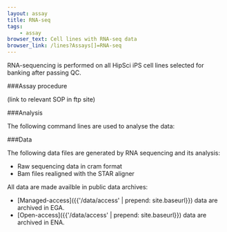 ```yaml
---
layout: assay
title: RNA-seq
tags:
    - assay
browser_text: Cell lines with RNA-seq data
browser_link: /lines?Assays[]=RNA-seq
---
```


RNA-sequencing is performed on all HipSci iPS cell lines selected for banking after passing QC.

###Assay procedure

(link to relevant SOP in ftp site)

###Analysis

The following command lines are used to analyse the data:

###Data

The following data files are generated by RNA sequencing and its analysis:

*   Raw sequencing data in cram format
*   Bam files realigned with the STAR aligner

All data are made availble in public data archives:

*   [Managed-access]({{'/data/access' | prepend: site.baseurl}}) data are archived in EGA.
*   [Open-access]({{'/data/access' | prepend: site.baseurl}}) data are archived in ENA.
